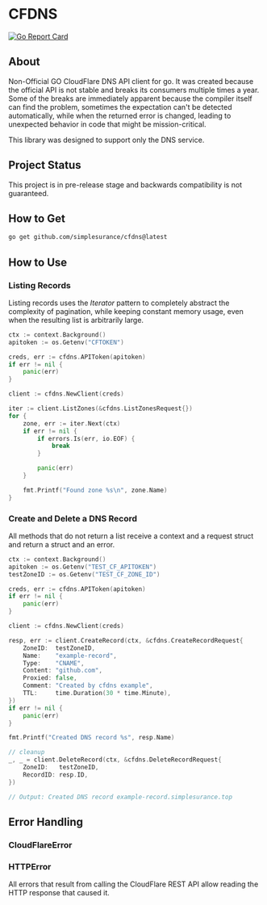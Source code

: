 # CFDNS
[![Go Report Card](https://goreportcard.com/badge/github.com/simplesurance/cfdns)](https://goreportcard.com/report/github.com/simplesurance/cfdns)

## About

Non-Official GO CloudFlare DNS API client for go. It was created because
the official API is not stable and breaks its consumers multiple times
a year. Some of the breaks are immediately apparent because the compiler
itself can find the problem, sometimes the expectation can't be detected
automatically, while when the returned error is changed, leading to
unexpected behavior in code that might be mission-critical.

This library was designed to support only the DNS service.

## Project Status

This project is in pre-release stage and backwards compatibility is not
guaranteed.

## How to Get

```bash
go get github.com/simplesurance/cfdns@latest
```
## How to Use

### Listing Records

Listing records uses the _Iterator_ pattern to completely abstract the
complexity of pagination, while keeping constant memory usage, even when
the resulting list is arbitrarily large.

```go
ctx := context.Background()
apitoken := os.Getenv("CFTOKEN")

creds, err := cfdns.APIToken(apitoken)
if err != nil {
	panic(err)
}

client := cfdns.NewClient(creds)

iter := client.ListZones(&cfdns.ListZonesRequest{})
for {
	zone, err := iter.Next(ctx)
	if err != nil {
		if errors.Is(err, io.EOF) {
			break
		}

		panic(err)
	}

	fmt.Printf("Found zone %s\n", zone.Name)
}
```

### Create and Delete a DNS Record

All methods that do not return a list receive a context and a request
struct and return a struct and an error.

```go
ctx := context.Background()
apitoken := os.Getenv("TEST_CF_APITOKEN")
testZoneID := os.Getenv("TEST_CF_ZONE_ID")

creds, err := cfdns.APIToken(apitoken)
if err != nil {
	panic(err)
}

client := cfdns.NewClient(creds)

resp, err := client.CreateRecord(ctx, &cfdns.CreateRecordRequest{
	ZoneID:  testZoneID,
	Name:    "example-record",
	Type:    "CNAME",
	Content: "github.com",
	Proxied: false,
	Comment: "Created by cfdns example",
	TTL:     time.Duration(30 * time.Minute),
})
if err != nil {
	panic(err)
}

fmt.Printf("Created DNS record %s", resp.Name)

// cleanup
_, _ = client.DeleteRecord(ctx, &cfdns.DeleteRecordRequest{
	ZoneID:   testZoneID,
	RecordID: resp.ID,
})

// Output: Created DNS record example-record.simplesurance.top
```

## Error Handling

### CloudFlareError

### HTTPError

All errors that result from calling the CloudFlare REST API allow reading
the HTTP response that caused it.

```go

```
